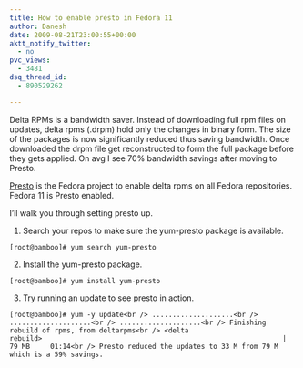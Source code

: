 ```yaml
---
title: How to enable presto in Fedora 11
author: Danesh
date: 2009-08-21T23:00:55+00:00
aktt_notify_twitter:
  - no
pvc_views:
  - 3481
dsq_thread_id:
  - 890529262

---
```

Delta RPMs is a bandwidth saver. Instead of downloading full rpm files on updates, delta rpms (.drpm) hold only the changes in binary form. The size of the packages is now significantly reduced thus saving bandwidth. Once downloaded the drpm file get reconstructed to form the full package before they gets applied. On avg I see 70% bandwidth savings after moving to Presto.

[Presto][1] is the Fedora project to enable delta rpms on all Fedora repositories. Fedora 11 is Presto enabled.

I&#8217;ll walk you through setting presto up.

1. Search your repos to make sure the yum-presto package is available.

`[root@bamboo]# yum search yum-presto`

2. Install the yum-presto package.

`[root@bamboo]# yum install yum-presto`

3. Try running an update to see presto in action.

`[root@bamboo]# yum -y update<br />
....................<br />
....................<br />
....................<br />
Finishing rebuild of rpms, from deltarpms<br />
<delta rebuild>                                                           |  79 MB     01:14<br />
Presto reduced the updates to 33 M from 79 M which is a 59% savings.`

 [1]: http://fedoraproject.org/wiki/Releases/FeaturePresto